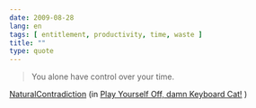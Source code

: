 ```yaml
---
date: 2009-08-28
lang: en
tags: [ entitlement, productivity, time, waste ]
title: ""
type: quote
---
```


> You alone have control over your time.

[NaturalContradiction](http://www.youtube.com/user/NaturalContradiction)
(in [Play Yourself Off, damn Keyboard
Cat!](https://www.youtube.com/watch?v=1p1VMPDCxVs) )

